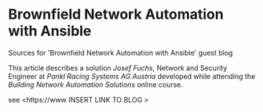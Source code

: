 # Brownfield Network Automation with Ansible

Sources for 'Brownfield Network Automation with Ansible' guest blog

This article describes a solution _Josef Fuchs_, Network and Security Engineer at _Pankl Racing Systems AG Austria_ developed while attending the _Building Network Automation Solutions_ online course.

see <https://www INSERT LINK TO BLOG >
